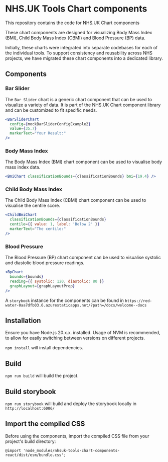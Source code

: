 # NHS.UK Tools Chart components

This repository contains the code for NHS.UK Chart components

These chart components are designed for visualizing Body Mass Index (BMI), Child Body Mass Index (CBMI) and Blood Pressure (BP) data.

Initially, these charts were integrated into separate codebases for each of the individual tools. To support consistency and reusability across NHS projects, we have migrated these chart components into a dedicated library.

## Components

### Bar Slider

The `Bar Slider` chart is a generic chart component that can be used to visualize a variety of data. It is part of the NHS.UK Chart component library and can be customized to fit specific needs.

```jsx
<BarSliderChart
  config={mockBarSliderConfigExample2}
  value={35.7}
  markerText="Your Result:"
/>
```

### Body Mass Index

The Body Mass Index (BMI) chart component can be used to visualise body mass index data.

```jsx
<BmiChart classificationBounds={classificationBounds} bmi={19.4} />
```

### Child Body Mass Index

The Child Body Mass Index (CBMI) chart component can be used to visualise the centile score.

```jsx
<ChildBmiChart
  classificationBounds={classificationBounds}
  centile={{ value: 1, label: 'Below 2' }}
  markerText="The centile:"
/>
```

### Blood Pressure

The Blood Pressure (BP) chart component can be used to visualise systolic and diastolic blood pressure readings.

```jsx
<BpChart
  bounds={bounds}
  reading={{ systolic: 120, diastolic: 80 }}
  graphLayout={graphLayoutProp}
/>
```

A `storybook` instance for the components can be found in `https://red-water-0aa7dfb03.6.azurestaticapps.net/?path=/docs/welcome--docs`

## Installation

Ensure you have Node.js 20.x.x. installed. Usage of NVM is recommended, to allow for easily switching between versions on different projects.

`npm install` will install dependencies.

## Build

`npm run build` will build the project.

## Build storybook

`npm run storybook` will build and deploy the storybook locally in `http://localhost:6006/`

## Import the compiled CSS

Before using the components, import the compiled CSS file from your project's build directory:

`@import 'node_modules/nhsuk-tools-chart-components-react/dist/esm/bundle.css';`
